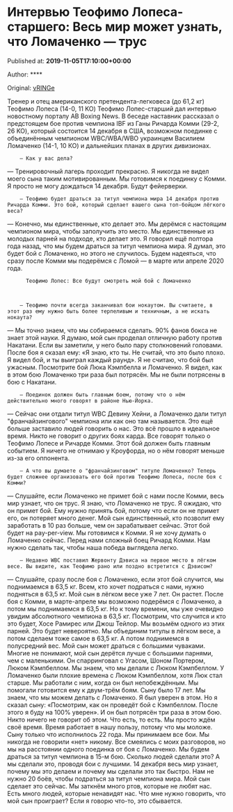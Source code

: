 
# Интервью Теофимо Лопеса-старшего: Весь мир может узнать, что Ломаченко — трус

Published at: **2019-11-05T17:10:00+00:00**

Author: ****

Original: [vRINGe](https://vringe.com/news/129263-intervyu-teofimo-lopesa-starshego-ves-mir-mozhet-uznat-chto-lomachenko-trus.htm)

Тренер и отец американского претендента-легковеса (до 61,2 кг) Теофимо Лопеса (14-0, 11 KO) Теофимо Лопес-старший дал интервью новостному порталу AB Boxing News.
В беседе наставник рассказал о предстоящем бое против чемпиона IBF из Ганы Ричарда Комми (29-2, 26 KO), который состоится 14 декабря в США, возможном поединке с объединённым чемпионом WBC/WBA/WBO украинцем Василием Ломаченко (14-1, 10 КО) и дальнейших планах в других дивизионах.

        — Как у вас дела?
      
— Тренировочный лагерь проходит прекрасно. Я никогда не видел моего сына таким мотивированным. Мы готовимся к поединку с Комми. Я просто не могу дождаться 14 декабря. Будут фейерверки.

        — Теофимо будет драться за титул чемпиона мира 14 декабря против Ричарда Комми. Это бой, который сделает вашего сына топ-бойцом лёгкого веса?
      
— Конечно, мы единственные, кто делает это. Мы дерёмся с настоящим чемпионом мира, чтобы заполучить это место. Мы единственные из молодых парней на подходе, кто делает это. Я говорил ещё полтора года назад, что мы будем драться за титул чемпиона мира. Я думал, это будет бой с Ломаченко, но этого не случилось. Будем надеяться, что сразу после Комми мы подерёмся с Ломой — в марте или апреле 2020 года.

        
          Теофимо Лопес: Все будут смотреть мой бой с Ломаченко
        
      

        — Теофимо почти всегда заканчивал бои нокаутом. Вы считаете, в этот раз ему нужно быть более терпеливым и техничным, а не искать нокаута?
      
— Мы точно знаем, что мы собираемся сделать. 90% фанов бокса не знает этой науки. Я думаю, мой сын проделал отличную работу против Накатани. Если вы заметили, у него было пару столкновений головами. После боя я сказал ему: «Я знаю, кто ты. Не считай, что это было плохо. Я видел бой, и ты выиграл каждый раунд». Я не считаю, что бой был ужасным. Посмотрите бой Люка Кэмпбелла и Ломаченко. Я видел, как в этом бою Ломаченко три раза был потрясён. Мы не были потрясены в бою с Накатани.

        — Поединок должен быть главным боем, потому что о нём действительно много говорят в районе Нью-Йорка.
      
— Сейчас они отдали титул WBC Девину Хейни, а Ломаченко дали титул "франчайзингового" чемпиона или как оно там называется. Это ещё больше заставило людей говорить о нас. Это всё прошло в идеальное время. Никто не говорит о других боях карда. Все говорят только о Теофимо Лопесе и Ричарде Комми. Этот бой должен быть главным событием. Я ничего не отнимаю у Кроуфорда, но о нём говорят меньше из-за его оппонента.

        — А что вы думаете о "франчайзинговом" титуле Ломаченко? Теперь будет сложнее организовать его бой против Теофимо Лопеса, после боя с Комми?
      
— Слушайте, если Ломаченко не примет бой с нами после Комми, весь мир узнает, что он трус. Я знаю, что Ломаченко не трус. Я ожидаю, что он примет бой. Ему нужно принять бой, потому что если он не примет его, он потеряет много денег. Мой сын единственный, кто позволит ему заработать в 10 раз больше, чем он зарабатывает сейчас. Этот бой будет на pay-per-view. Мы готовимся к Комми. Я не хочу думать о Ломаченко сейчас. Перед нами сложный боец Ричард Комми. Нам нужно сделать так, чтобы наша победа выглядела легко.

        — Недавно WBC поставил Жервонту Дэвиса на первое место в лёгком весе. Вы видите, как Теофимо рано или поздно встретится с Дэвисом?
      
— Слушайте, сразу после боя с Ломаченко, если этот бой случится, мы поднимаемся в 63,5 кг. Всем, кто хочет подраться с нами, нужно подняться в 63,5 кг. Мой сын в лёгком весе уже 7 лет. Он растет. После боя с Комми, в марте-апреле мы возможно подерёмся с Ломаченко, а потом мы поднимаемся в 63,5 кг. Но к тому времени, мы уже очевидно увидим абсолютного чемпиона в 63,5 кг. Посмотрим, что случится и кто это будет, Хосе Рамирес или Джош Тейлор. Мы возьмём одного из этих парней. Это будет невероятно. Мы объединим титулы в лёгком весе, а потом сделаем тоже самое в 63,5 кг. А потом поднимемся в полусредний вес. Мой сын может драться с большими чуваками. Многие не понимают, мой сын дерётся лучше с большими парнями, чем с маленькими. Он спарринговал с Угасом, Шоном Портером, Люком Кэмпбеллом. Мы знаем, что мы делали с Люком Кэмпбеллом. У Ломаченко были плохие времена с Люком Кэмпбеллом, хотя Люк стал старше. Мы работали с ним, когда он был непобеждённым. Мы помогали готовится ему к двум-трём боям. Сыну было 17 лет. Мы знаем, что мы можем делать с Ломаченко. Я был уверен в этом. Но я сказал сыну: «Посмотрим, как он проведёт бой с Кэмпбеллом. После этого я буду на 100% уверен». И он был потрясён три раза в этом бою. Никто ничего не говорит об этом. Что есть, то есть.
Мы просто ждём своё время. Время работает в нашу пользу, потому что мы моложе. Сыну только что исполнилось 22 года. Мы принимаем все бои. Мы никогда не говорили «нет» никому. Все смеялись с моих разговоров, но мы на расстоянии одного поединка от боя с Ломаченко. Мы будем драться за титул чемпиона в 15-м бою. Сколько людей сделали это? А мы сделали это, проводя бои с лучшими. 14 декабря весь мир узнает, почему мы это делаем и почему мы сделали это так быстро. Нам не нужно 20 боёв, чтобы подраться за титул чемпиона мира. Мой сын сделает это сейчас. Мы заткнём много ртов, которые не любят нас. Есть много людей, которые ненавидят нас. Что мне нужно говорить, что мой сын проиграет? Если я говорю что-то, это сбывается.
